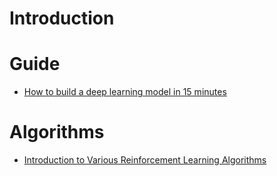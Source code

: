 # Introduction

# Guide

- [How to build a deep learning model in 15 minutes](https://tech.instacart.com/how-to-build-a-deep-learning-model-in-15-minutes-a3684c6f71e)

# Algorithms
- [Introduction to Various Reinforcement Learning Algorithms](https://towardsdatascience.com/introduction-to-various-reinforcement-learning-algorithms-i-q-learning-sarsa-dqn-ddpg-72a5e0cb6287)
